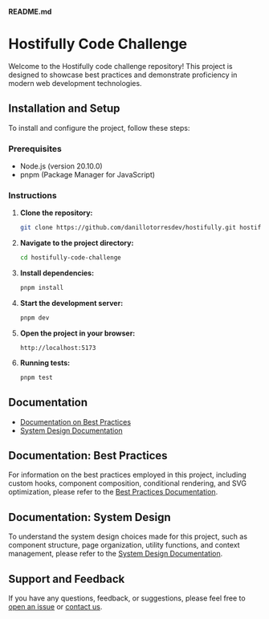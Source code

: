 **README.md**

# Hostifully Code Challenge

Welcome to the Hostifully code challenge repository! This project is designed to showcase best practices and demonstrate proficiency in modern web development technologies.

## Installation and Setup

To install and configure the project, follow these steps:

### Prerequisites

- Node.js (version 20.10.0)
- pnpm (Package Manager for JavaScript)

### Instructions

1. **Clone the repository:**

   ```bash
   git clone https://github.com/danillotorresdev/hostifully.git hostifully-code-challenge
   ```

2. **Navigate to the project directory:**

   ```bash
   cd hostifully-code-challenge
   ```

3. **Install dependencies:**

   ```bash
   pnpm install
   ```

4. **Start the development server:**

   ```bash
   pnpm dev
   ```

5. **Open the project in your browser:**

   ```
   http://localhost:5173
   ```

6. **Running tests:**

   ```bash
   pnpm test
   ```

## Documentation

- [Documentation on Best Practices](./docs/best-practices.md)
- [System Design Documentation](./docs/system-design.md)

## Documentation: Best Practices

For information on the best practices employed in this project, including custom hooks, component composition, conditional rendering, and SVG optimization, please refer to the [Best Practices Documentation](./docs/best-practices.md).

## Documentation: System Design

To understand the system design choices made for this project, such as component structure, page organization, utility functions, and context management, please refer to the [System Design Documentation](./docs/system-design.md).

## Support and Feedback

If you have any questions, feedback, or suggestions, please feel free to [open an issue](https://github.com/danillotorresdev/hostifully/issues) or [contact us](danilloept@gmail.com).


